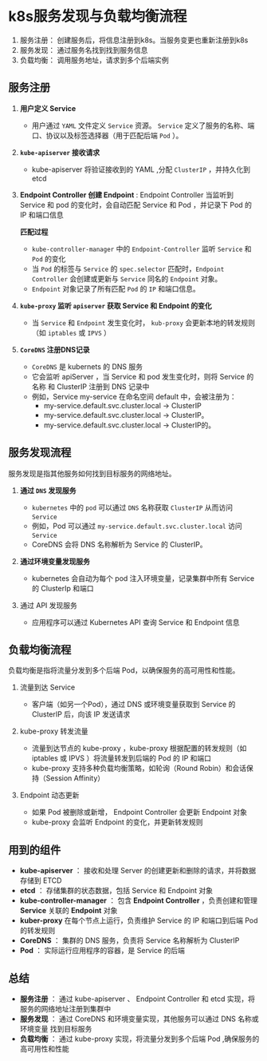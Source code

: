
# k8s服务发现与负载均衡流程

1. 服务注册： 创建服务后，将信息注册到k8s。当服务变更也重新注册到k8s
2. 服务发现： 通过服务名找到找到服务信息
3. 负载均衡： 调用服务地址，请求到多个后端实例



## 服务注册

1. **用户定义 Service**
   
   - 用户通过 `YAML` 文件定义 `Service` 资源。 `Service` 定义了服务的名称、端口、协议以及标签选择器（用于匹配后端 `Pod` ）。
   
2. **`kube-apiserver` 接收请求**
   - kube-apiserver 将验证接收到的 YAML ,分配 `ClusterIP` ，并持久化到 etcd
3. **Endpoint Controller 创建 Endpoint** : 
   Endpoint Controller 当监听到 Service 和 pod 的变化时，会自动匹配 Service 和 Pod ，并记录下 Pod 的 IP 和端口信息

   **匹配过程**
   - `kube-controller-manager` 中的 `Endpoint-Controller` 监听 `Service` 和 `Pod` 的变化
   - 当 `Pod` 的标签与 `Service` 的 `spec.selector` 匹配时，`Endpoint Controller` 会创建或更新与 `Service` 同名的 `Endpoint` 对象。
   - `Endpoint` 对象记录了所有匹配 `Pod` 的 `IP` 和端口信息。
4. **`kube-proxy` 监听 `apiserver` 获取 Service 和 Endpoint 的变化**
   - 当 `Service` 和 `Endpoint` 发生变化时， `kub-proxy` 会更新本地的转发规则（如 `iptables` 或 `IPVS` ）

5. **`CoreDNS` 注册DNS记录**
   - `CoreDNS` 是 kubernets 的 DNS 服务
   - 它会监听 apiServer ，当 Service 和 pod 发生变化时，则将 Service 的名称 和 ClusterIP 注册到 DNS 记录中
   - 例如，Service my-service 在命名空间 default 中，会被注册为：
     - my-service.default.svc.cluster.local → ClusterIP
     - my-service.default.svc.cluster.local → ClusterIP。
     - my-service.default.svc.cluster.local → ClusterIP的。



## 服务发现流程

服务发现是指其他服务如何找到目标服务的网络地址。


1. **通过 `DNS` 发现服务**
   - `kubernetes` 中的 `pod` 可以通过 `DNS` 名称获取 `ClusterIP` 从而访问 `Service`
   - 例如，Pod 可以通过 `my-service.default.svc.cluster.local` 访问 `Service`
   - CoreDNS 会将 DNS 名称解析为 Service 的 ClusterIP。
2. **通过环境变量发现服务**
   - kubernetes 会自动为每个 pod 注入环境变量，记录集群中所有 Service 的 ClusterIp 和端口
  
3. 通过 API 发现服务
   
   - 应用程序可以通过 Kubernetes API 查询 Service 和 Endpoint 信息
   
## 负载均衡流程

负载均衡是指将流量分发到多个后端 Pod，以确保服务的高可用性和性能。

1. 流量到达 Service
   - 客户端（如另一个Pod），通过 DNS 或环境变量获取到 Service 的 ClusterIP 后，向该 IP 发送请求
   
2. kube-proxy 转发流量
   
   - 流量到达节点的 kube-proxy ，kube-proxy 根据配置的转发规则（如 iptables 或 IPVS ）将流量转发到后端的 Pod 的 IP 和端口
   - kube-proxy 支持多种负载均衡策略，如轮询（Round Robin）和会话保持（Session Affinity）

3. Endpoint 动态更新
   - 如果 Pod 被删除或新增， Endpoint Controller 会更新 Endpoint 对象
   - kube-proxy 会监听 Endpoint 的变化，并更新转发规则

## 用到的组件


- **kube-apiserver** ： 接收和处理 Server 的创建更新和删除的请求，并将数据存储到 ETCD
-  **etcd** ： 存储集群的状态数据，包括 Service 和 Endpoint 对象
-  **kube-controller-manager** ： 包含 **Endpoint Controller** ，负责创建和管理 **Service** 关联的 **Endpoint** 对象
-  **kuber-proxy** 在每个节点上运行，负责维护 Service 的 IP 和端口到后端 Pod 的转发规则
-  **CoreDNS** ： 集群的 DNS 服务，负责将 Service 名称解析为 ClusterIP
-  **Pod** ： 实际运行应用程序的容器，是 Service 的后端


## 总结

- **服务注册** ： 通过 kube-apiserver 、 Endpoint Controller 和 etcd 实现，将服务的网络地址注册到集群中
- **服务发现** ： 通过 CoreDNS 和环境变量实现，其他服务可以通过 DNS 名称或环境变量 找到目标服务
- **负载均衡** ： 通过 kube-proxy 实现，将流量分发到多个后端 Pod ,确保服务的高可用性和性能